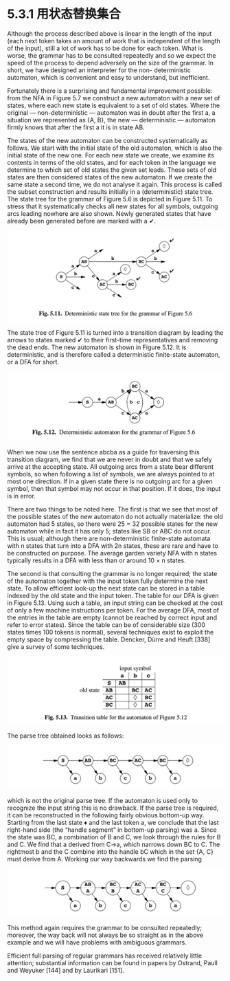 # 5.3.1 用状态替换集合

Although the process described above is linear in the length of the input (each next token takes an amount of work that is independent of the length of the input), still a lot of work has to be done for each token. What is worse, the grammar has to be consulted repeatedly and so we expect the speed of the process to depend adversely on the size of the grammar. In short, we have designed an interpreter for the non- deterministic automaton, which is convenient and easy to understand, but inefficient.

Fortunately there is a surprising and fundamental improvement possible: from the NFA in Figure 5.7 we construct a new automaton with a new set of states, where each new state is equivalent to a set of old states. Where the original — non-deterministic — automaton was in doubt after the first a, a situation we represented as {A, B}, the new — deterministic — automaton firmly knows that after the first a it is in state AB.

The states of the new automaton can be constructed systematically as follows. We start with the initial state of the old automaton, which is also the initial state of the new one. For each new state we create, we examine its contents in terms of the old states, and for each token in the language we determine to which set of old states the given set leads. These sets of old states are then considered states of the new automaton. If we create the same state a second time, we do not analyse it again. This process is called the subset construction and results initially in a (deterministic) state tree. The state tree for the grammar of Figure 5.6 is depicted in Figure 5.11. To stress that it systematically checks all new states for all symbols, outgoing arcs leading nowhere are also shown. Newly generated states that have already been generated before are marked with a ✔.

![图1](../../img/5.3.1_1-Fig.5.11.png)

The state tree of Figure 5.11 is turned into a transition diagram by leading the arrows to states marked ✔ to their first-time representatives and removing the dead ends. The new automaton is shown in Figure 5.12. It is deterministic, and is therefore called a deterministic finite-state automaton, or a DFA for short.

![图2](../../img/5.3.1_2-Fig.5.12.png)

When we now use the sentence abcba as a guide for traversing this transition
diagram, we find that we are never in doubt and that we safely arrive at the accepting state. All outgoing arcs from a state bear different symbols, so when following a list of symbols, we are always pointed to at most one direction. If in a given state there is no outgoing arc for a given symbol, then that symbol may not occur in that position. If it does, the input is in error.

There are two things to be noted here. The first is that we see that most of the possible states of the new automaton do not actually materialize: the old automaton had 5 states, so there were 25 = 32 possible states for the new automaton while in fact it has only 5; states like SB or ABC do not occur. This is usual; although there are non-deterministic finite-state automata with n states that turn into a DFA with 2n states, these are rare and have to be constructed on purpose. The average garden variety NFA with n states typically results in a DFA with less than or around 10 × n states.

The second is that consulting the grammar is no longer required; the state of the automaton together with the input token fully determine the next state. To allow efficient look-up the next state can be stored in a table indexed by the old state and the input token. The table for our DFA is given in Figure 5.13. Using such a table, an input string can be checked at the cost of only a few machine instructions per token. For the average DFA, most of the entries in the table are empty (cannot be reached by correct input and refer to error states). Since the table can be of considerable size (300 states times 100 tokens is normal), several techniques exist to exploit the empty space by compressing the table. Dencker, Dürre and Heuft [338] give a survey of some techniques.

![图3](../../img/5.3.1_3-Fig.5.13.png)

The parse tree obtained looks as follows:

![图4](../../img/5.3.1_4.png)

which is not the original parse tree. If the automaton is used only to recognize the input string this is no drawback. If the parse tree is required, it can be reconstructed in the following fairly obvious bottom-up way. Starting from the last state ♦ and the last token a, we conclude that the last right-hand side (the “handle segment” in bottom-up parsing) was a. Since the state was BC, a combination of B and C, we look through the rules for B and C. We find that a derived from C->a, which narrows down BC to C. The rightmost b and the C combine into the handle bC which in the set {A, C} must derive from A. Working our way backwards we find the parsing

![图5](../../img/5.3.1_5.png)

This method again requires the grammar to be consulted repeatedly; moreover, the way back will not always be so straight as in the above example and we will have problems with ambiguous grammars.

Efficient full parsing of regular grammars has received relatively little attention; substantial information can be found in papers by Ostrand, Paull and Weyuker [144] and by Laurikari [151].